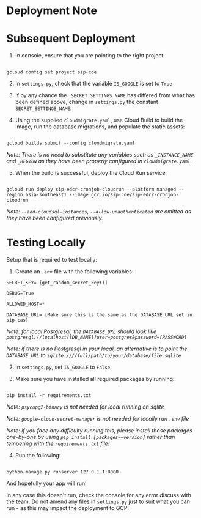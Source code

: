
  
  

# Deployment Note
  

# Subsequent Deployment

  

1. In console, ensure that you are pointing to the right project:

```

gcloud config set project sip-cde

```

  

2. In `settings.py`, check that the variable `IS_GOOGLE` is set to `True`

  

3. If by any chance the `_SECRET_SETTINGS_NAME` has differed from what has been defined above, change in `settings.py` the constant `SECRET_SETTINGS_NAME`:

  

4. Using the supplied `cloudmigrate.yaml`, use Cloud Build to build the image, run the database migrations, and populate the static assets:

```

gcloud builds submit --config cloudmigrate.yaml

```

  

*Note: There is no need to substitute any variables such as `_INSTANCE_NAME` and `_REGION` as they have been properly configured in `cloudmigrate.yaml`.*

  

5. When the build is successful, deploy the Cloud Run service:

```

gcloud run deploy sip-edcr-cronjob-cloudrun --platform managed --region asia-southeast1 --image gcr.io/sip-cde/sip-edcr-cronjob-cloudrun

```

  

*Note: `--add-cloudsql-instances`, `--allow-unauthenticated` are omitted as they have been configured previously.*

  
  
  

# Testing Locally

  

Setup that is required to test locally:

  

1. Create an `.env` file with the following variables:

```
SECRET_KEY= [get_random_secret_key()]

DEBUG=True

ALLOWED_HOST=*

DATABASE_URL= [Make sure this is the same as the DATABASE_URL set in sip-cas]
```

  

*Note: for local Postgresql, the `DATABASE_URL` should look like `postgresql://localhost/[DB_NAME]?user=postgres&password=[PASSWORD]`*

  

*Note: if there is no Postgresql in your local, an alternative is to point the `DATABASE_URL` to `sqlite:////full/path/to/your/database/file.sqlite`*

  

2. In `settings.py`, set `IS_GOOGLE` to `False`.



3. Make sure you have installed all required packages by running:

```

pip install -r requirements.txt

```

  

*Note: `psycopg2-binary` is not needed for local running on sqlite*

  

*Note: `google-cloud-secret-manager` is not needed for locally run `.env` file*

  

*Note: if you face any difficulty running this, please install those packages one-by-one by using `pip install [packages==version]` rather than tempering with the `requirements.txt` file!*

  

4. Run the following:

```

python manage.py runserver 127.0.1.1:8000

```

  

And hopefully your app will run!

  

In any case this doesn't run, check the console for any error discuss with the team. Do not amend any files in `settings.py` just to suit what you can run - as this may impact the deployment to GCP!

 